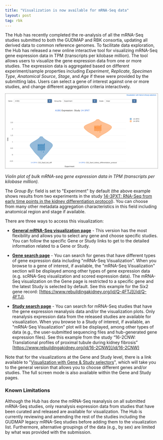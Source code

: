 ```yaml
---
title: "Visualization is now available for mRNA-Seq data"
layout: post
tag: rbk
---
```


The Hub has recently completed the re-analysis of all the mRNA-Seq studies submitted to both the GUDMAP and RBK consortia, updating all derived data to common reference genomes. To facilitate data exploration, the Hub has released a new online interactive tool for visualizing mRNA-Seq gene expression data in TPM (transcripts per kilobase million). The tool allows users to visualize the gene expression data from one or more studies. The expression data is aggregated based on different experiment/sample properties including *Experiment*, *Replicate*, *Specimen Type*, *Anatomical Source*, *Stage*, and *Age* if these were provided by the submitting labs. Users can select a gene of interest against one or more studies, and change different aggregation criteria interactively.  

![Example visualization](/assets/img/news/tpm-example.png)

*Violin plot of bulk mRNA-seq gene expression data in TPM (transcripts per kilobase million).*

The *Group By:* field is set to "Experiment" by default (the above example shows results from two experiments in the study [14-3PXT](/id/14-3PXT)[: RNA-Seq from early time points in the kidney differentiation protocol](/id/14-3PXT)). You can choose from many other metadata aggregation characteristics in this field including anatomical region and stage if available.

There are three ways to access this visualization:

* **[General mRNA-Seq visualization page](/deriva-webapps/plot/?config=study-violin&pcid=newsletter)** - This version has the most flexibility and allows you to select any gene and choose specific studies. You can follow the specific Gene or Study links to get to the detailed information related to a Gene or Study.      

* **[Gene search page](/chaise/recordset/#2/Common:Gene/*::facets::N4IghgdgJiBcDaoDOB7ArgJwMYFM4gEEIBPAfQBEwAXMEAGhCwAsUBLXJOeKjNHAXQC+dZOmx5YIACoAFALKkAaqyRowAG1YAvaqxQR6jFuxycEPPkKFA@sort(RID)?pcid=newsletter)** - You can search for genes that have different types of gene expression data including "mRNA-Seq Visualization". When you browse to a gene of interest, if available, the  "mRNA-Seq Visualization" section will be displayed among other types of gene expression data (e.g. scRNA-Seq visualization and scored expression data). The mRNA-Seq visualization on the Gene page is restricted to a specific gene and the latest Study is selected by default. See this example for the Six2 gene record: [https://www.rebuildingakidney.org/id/Q-4FTJ](/id/Q-4FTJ).

* **[Study search page](/chaise/recordset/#2/RNASeq:Study/*::facets::N4IghgdgJiBcDaoDOB7ArgJwMYFM6JAEsIAjdafEAJQDkBBAZRwEcQAaEAUQA8AHHDIQC2OCABcA+gzFooATwlUAkgBEJAMwDWOOSAC6AXzah0YsmgoJq9Jqw49+gkeIkOBw0ZIAqc-hu26hhzKKvocWAAWKIS4SJQAigC0AJoAUgAaAOr6Rsjo2HiwIF4ACgCyEipgYmDsIJHRsfhiGGg4hoZAA@sort(RMT::desc::,RID)?pcid=newsletter)** - You can search for mRNA-Seq studies that have the gene expression reanalysis data and/or the visualization plots. Only reanalysis expression data from the released studies are available for visualization. When you browse to a Study of interest, if available, an "mRNA-Seq Visualization" plot will be displayed, among other types of data (e.g., the user-submitted sequencing files and hub-generated gene expression files). See this example from the study “16-2CNW: Translational profiles of proximal tubule during kidney fibrosis” [https://www.rebuildingakidney.org/id/16-2CNW](/id/16-2CNW)

Note that for the visualizations at the Gene and Study level, there is a link available to "[Visualization with Gene & Study selectors](/deriva-webapps/plot/?config=study-violin)", which will take you to the general version that allows you to choose different genes and/or studies. The full screen mode is also available within the Gene and Study pages.

### Known Limitations

Although the Hub has done the mRNA-Seq reanalysis on all submitted mRNA-Seq studies, only reanalysis expression data from studies that have been curated and released are available for visualization. The Hub is currently reviewing and amending the rest of the studies including the GUDMAP legacy mRNA-Seq studies before adding them to the visualization list. Furthermore, alternative groupings of the data (e.g., by sex) are limited by what was provided with the submission.
